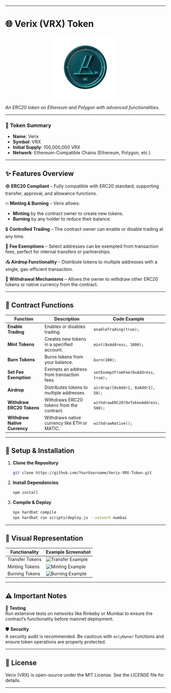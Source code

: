 
---

# 🌐 Verix (VRX) Token

<p align="center">
  <img src="images/verix-logo.png" alt="Verix Logo" width="200" height="200"/>
</p>

*An ERC20 token on Ethereum and Polygon with advanced functionalities.*

---

### 📜 **Token Summary**

- **Name**: Verix  
- **Symbol**: VRX  
- **Initial Supply**: 100,000,000 VRX  
- **Network**: Ethereum-Compatible Chains (Ethereum, Polygon, etc.)

---

## ✨ **Features Overview**

🟢 **ERC20 Compliant** – Fully compatible with ERC20 standard, supporting transfer, approval, and allowance functions.

🔥 **Minting & Burning** – Verix allows:
   - **Minting** by the contract owner to create new tokens.
   - **Burning** by any holder to reduce their balance.

🔒 **Controlled Trading** – The contract owner can enable or disable trading at any time.

🌈 **Fee Exemptions** – Select addresses can be exempted from transaction fees, perfect for internal transfers or partnerships.

📤 **Airdrop Functionality** – Distribute tokens to multiple addresses with a single, gas-efficient transaction.

💸 **Withdrawal Mechanisms** – Allows the owner to withdraw other ERC20 tokens or native currency from the contract.

---

## 🚀 **Contract Functions**

| Function                    | Description                                          | Code Example                                      |
|-----------------------------|------------------------------------------------------|---------------------------------------------------|
| **Enable Trading**          | Enables or disables trading.                         | `enableTrading(true);`                            |
| **Mint Tokens**             | Creates new tokens in a specified account.           | `mint(0xAddress, 1000);`                          |
| **Burn Tokens**             | Burns tokens from your balance.                      | `burn(100);`                                      |
| **Set Fee Exemption**       | Exempts an address from transaction fees.            | `setExemptFromFee(0xAddress, true);`              |
| **Airdrop**                 | Distributes tokens to multiple addresses.            | `airdrop([0xAddr1, 0xAddr2], 50);`                |
| **Withdraw ERC20 Tokens**   | Withdraws ERC20 tokens from the contract.            | `withdrawERC20(0xTokenAddress, 500);`             |
| **Withdraw Native Currency**| Withdraws native currency like ETH or MATIC.         | `withdrawNative();`                               |

---

## 📲 **Setup & Installation**

1. **Clone the Repository**  
   ```bash
   git clone https://github.com/YourUsername/Verix-VRX-Token.git
   ```
   
2. **Install Dependencies**  
   ```bash
   npm install
   ```
   
3. **Compile & Deploy**  
   ```bash
   npx hardhat compile
   npx hardhat run scripts/deploy.js --network mumbai
   ```

---

## 🎨 **Visual Representation**

| **Functionality** | **Example Screenshot** |
|-------------------|------------------------|
| Transfer Tokens   | ![Transfer Example](https://via.placeholder.com/300x200.png?text=Transfer+Tokens+Example) |
| Minting Tokens    | ![Minting Example](https://via.placeholder.com/300x200.png?text=Minting+Tokens+Example) |
| Burning Tokens    | ![Burning Example](https://via.placeholder.com/300x200.png?text=Burning+Tokens+Example) |

---

## ⚠️ **Important Notes**

🚧 **Testing**  
Run extensive tests on networks like Rinkeby or Mumbai to ensure the contract’s functionality before mainnet deployment.

🛡️ **Security**  
A security audit is recommended. Be cautious with `onlyOwner` functions and ensure token operations are properly protected.

---

## 🔗 **License**

Verix (VRX) is open-source under the MIT License. See the LICENSE file for details.

---

